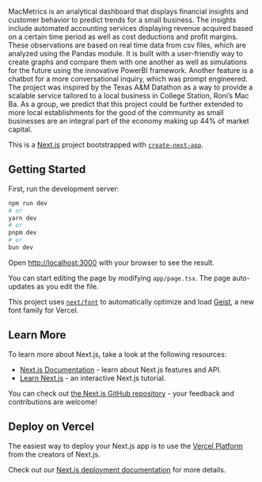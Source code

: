 MacMetrics is an analytical dashboard that displays financial insights and customer behavior to predict trends for a small business. The insights include automated accounting services displaying  revenue acquired based on a certain time period as well as cost deductions and profit margins. These observations are based on real time data from csv files, which are analyzed using the Pandas module. It is built with a user-friendly way to create graphs and compare them with one another as well as simulations for the future using the innovative PowerBI framework. Another feature is a chatbot for a more conversational inquiry, which was prompt engineered. The project was inspired by the Texas A&M Datathon as a way to provide a scalable service tailored to a local business in College Station, Roni’s Mac Ba. As a group, we predict that this project could be further extended to more local establishments for  the good of the community as small businesses are an integral part of the economy making up 44% of market capital.





This is a [Next.js](https://nextjs.org) project bootstrapped with [`create-next-app`](https://nextjs.org/docs/app/api-reference/cli/create-next-app).

## Getting Started

First, run the development server:

```bash
npm run dev
# or
yarn dev
# or
pnpm dev
# or
bun dev
```

Open [http://localhost:3000](http://localhost:3000) with your browser to see the result.

You can start editing the page by modifying `app/page.tsx`. The page auto-updates as you edit the file.

This project uses [`next/font`](https://nextjs.org/docs/app/building-your-application/optimizing/fonts) to automatically optimize and load [Geist](https://vercel.com/font), a new font family for Vercel.

## Learn More

To learn more about Next.js, take a look at the following resources:

- [Next.js Documentation](https://nextjs.org/docs) - learn about Next.js features and API.
- [Learn Next.js](https://nextjs.org/learn) - an interactive Next.js tutorial.

You can check out [the Next.js GitHub repository](https://github.com/vercel/next.js) - your feedback and contributions are welcome!

## Deploy on Vercel

The easiest way to deploy your Next.js app is to use the [Vercel Platform](https://vercel.com/new?utm_medium=default-template&filter=next.js&utm_source=create-next-app&utm_campaign=create-next-app-readme) from the creators of Next.js.

Check out our [Next.js deployment documentation](https://nextjs.org/docs/app/building-your-application/deploying) for more details.
